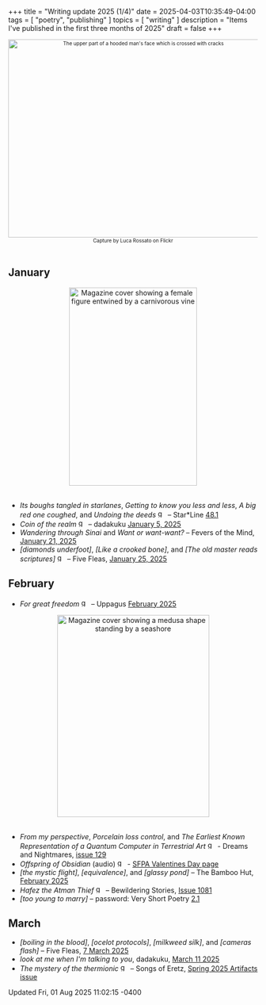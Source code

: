 +++
title = "Writing update 2025 (1/4)"
date = 2025-04-03T10:35:49-04:00
tags = [
    "poetry",
    "publishing"
]
topics = [
    "writing"
]
description = "Items I've published in the first three months of 2025"
draft = false
+++
<div align="center" style="font-size:x-small"><img src="https://milkfish08.s3.amazonaws.com/photo/blog/abovethefold/3374034846_4745e2793b_c.jpg" alt="The upper part of a hooded man's face which is crossed with cracks" width="530" height="400" title="My name is Luca.." /><br />Capture by Luca Rossato on Flickr</div><br clear="all" />


## January

<div align="center"><img src="https://milkfish08.s3.us-east-1.amazonaws.com/photo/blog/48.1.jpg" title="Star*Line 48.1 cover" alt="Magazine cover showing a female figure entwined by a carnivorous vine" width="258" height="400" /></div><br clear="all" />

* *Its boughs tangled in starlanes*, *Getting to know you less and less*, *A big red one coughed*, and *Undoing the deeds* <img src="https://milkfish08.s3.amazonaws.com/photo/blog/award_star_gold_1.png" width=16 height=16 title="gold star" />  – Star*Line [48.1](https://sfpoetry.org/wp/starline/starline-48-1-winter-2025/)
* *Coin of the realm*  <img src="https://milkfish08.s3.amazonaws.com/photo/blog/award_star_gold_1.png" width=16 height=16 title="gold star" /> – dadakuku [January 5, 2025](https://dadakuku.com/2025/01/05/coin-of-the-realm/)
* *Wandering through Sinai* and *Want or want-want?* – Fevers of the Mind, [January 21, 2025](https://feversofthemind.com/2025/01/21/freewriting-stream-of-consciousness-challenge-from-john-donley-nike-truth-rich-magahiz-preeth-ganapathy-james-penha/)
* *[diamonds underfoot]*, *[Like a crooked bone]*, and *[The old master reads scriptures]* <img src="https://milkfish08.s3.amazonaws.com/photo/blog/award_star_gold_1.png" width=16 height=16 title="gold star" /> – Five Fleas, [January 25, 2025](https://fivefleas.blogspot.com/2025/01/afternoon-of-january-24-2025.html)

## February

* *For great freedom* <img src="https://milkfish08.s3.amazonaws.com/photo/blog/award_star_gold_1.png" width=16 height=16 title="gold star" />  – Uppagus [February 2025](https://uppagus.com/poems/magahiz-freedom/)<br clear="all" />
<div align="center"><img src="https://milkfish08.s3.us-east-1.amazonaws.com/photo/blog/IMG_20250210_130732_656.jpg" title="Dreams and Nightmares 129 cover" alt="Magazine cover showing a medusa shape standing by a seashore" width="307" height="408" /></div><br clear="all" />

* *From my perspective*, *Porcelain loss control*, and *The Earliest Known  Representation of a Quantum Computer in Terrestrial Art* <img src="https://milkfish08.s3.amazonaws.com/photo/blog/award_star_gold_1.png" width=16 height=16 title="gold star" /> - Dreams and Nightmares, [issue 129](https://dreamsandnightmaresmagazine.blogspot.com/2025/01/dreams-and-nightmares-129.html)
* *Offspring of Obsidian* (audio)  <img src="https://milkfish08.s3.amazonaws.com/photo/blog/award_star_gold_1.png" width=16 height=16 title="gold star" /> -  [SFPA Valentines Day page](https://sfpoetry.com/valentines/25valentines.html)
* *[the mystic flight]*, *[equivalence]*, and *[glassy pond]* – The Bamboo Hut, [February 2025](https://thebamboohut.weebly.com/current-issue.html)
* *Hafez the Atman Thief* <img src="https://milkfish08.s3.amazonaws.com/photo/blog/award_star_gold_1.png" width=16 height=16 title="gold star" /> – Bewildering Stories, [Issue 1081](http://www.bewilderingstories.com/issue1081/blurb.html)
* *[too young to marry]* – password: Very Short Poetry [2.1](https://veryshortpoetry.com/wp-content/uploads/2025/02/password-2.1-february-2025.pdf)

## March

* *[boiling in the blood]*, *[ocelot protocols]*, *[milkweed silk]*, and *[cameras flash]* – Five Fleas, [7 March 2025](https://fivefleas.blogspot.com/2025/03/afternoon-of-march-7-2025.html)
* *look at me when I'm talking to you*, dadakuku, [March 11 2025](https://dadakuku.com/2025/03/11/look-at-me-when-im-talking-to-you/)
* *The mystery of the thermionic* <img src="https://milkfish08.s3.amazonaws.com/photo/blog/award_star_gold_1.png" width=16 height=16 title="gold star" /> – Songs of Eretz, [Spring 2025 Artifacts issue](http://www.songsoferetz.com/2025/03/songs-of-eretz-poetry-review-spring.html)

<div font-size="small" />Updated Fri, 01 Aug 2025 11:02:15 -0400</div>